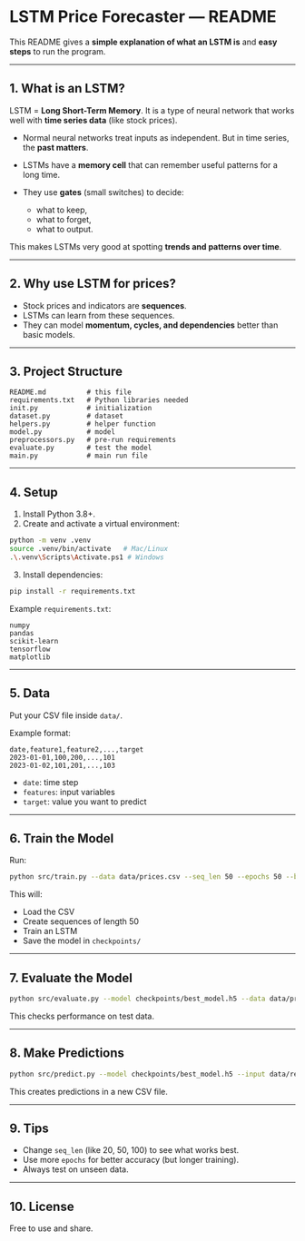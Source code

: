 # LSTM Price Forecaster — README

This README gives a **simple explanation of what an LSTM is** and **easy steps** to run the program.

---

## 1. What is an LSTM?

LSTM = **Long Short-Term Memory**. It is a type of neural network that works well with **time series data** (like stock prices).

* Normal neural networks treat inputs as independent. But in time series, the **past matters**.
* LSTMs have a **memory cell** that can remember useful patterns for a long time.
* They use **gates** (small switches) to decide:

  * what to keep,
  * what to forget,
  * what to output.

This makes LSTMs very good at spotting **trends and patterns over time**.

---

## 2. Why use LSTM for prices?

* Stock prices and indicators are **sequences**.
* LSTMs can learn from these sequences.
* They can model **momentum, cycles, and dependencies** better than basic models.

---

## 3. Project Structure

```
README.md          # this file
requirements.txt   # Python libraries needed
init.py            # initialization
dataset.py         # dataset
helpers.py         # helper function
model.py           # model
preprocessors.py   # pre-run requirements
evaluate.py        # test the model
main.py            # main run file
```

---

## 4. Setup

1. Install Python 3.8+.
2. Create and activate a virtual environment:

```bash
python -m venv .venv
source .venv/bin/activate   # Mac/Linux
.\.venv\Scripts\Activate.ps1 # Windows
```

3. Install dependencies:

```bash
pip install -r requirements.txt
```

Example `requirements.txt`:

```
numpy
pandas
scikit-learn
tensorflow
matplotlib
```

---

## 5. Data

Put your CSV file inside `data/`.

Example format:

```
date,feature1,feature2,...,target
2023-01-01,100,200,...,101
2023-01-02,101,201,...,103
```

* `date`: time step
* `features`: input variables
* `target`: value you want to predict

---

## 6. Train the Model

Run:

```bash
python src/train.py --data data/prices.csv --seq_len 50 --epochs 50 --batch_size 32 --model_dir checkpoints/
```

This will:

* Load the CSV
* Create sequences of length 50
* Train an LSTM
* Save the model in `checkpoints/`

---

## 7. Evaluate the Model

```bash
python src/evaluate.py --model checkpoints/best_model.h5 --data data/prices.csv
```

This checks performance on test data.

---

## 8. Make Predictions

```bash
python src/predict.py --model checkpoints/best_model.h5 --input data/recent.csv --output preds.csv
```

This creates predictions in a new CSV file.

---

## 9. Tips

* Change `seq_len` (like 20, 50, 100) to see what works best.
* Use more `epochs` for better accuracy (but longer training).
* Always test on unseen data.

---

## 10. License

Free to use and share.
